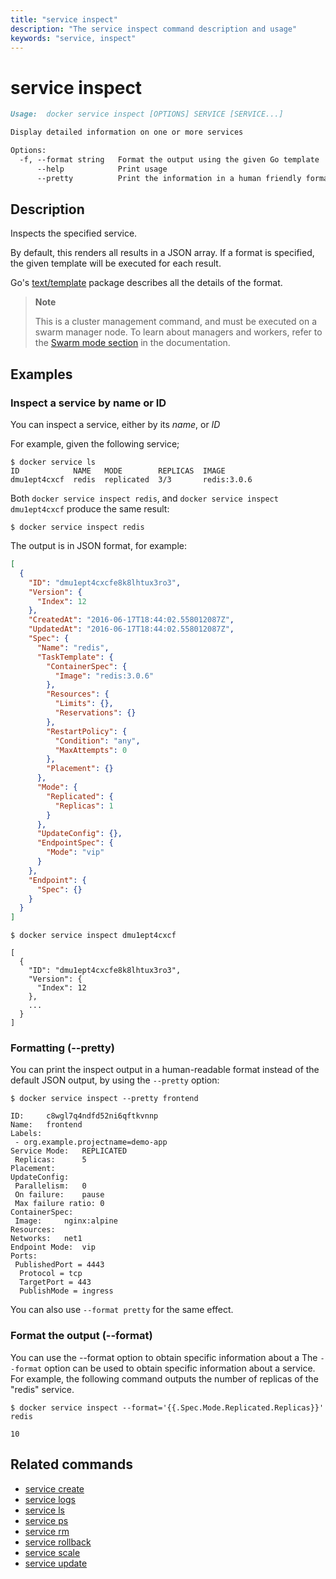 ```yaml
---
title: "service inspect"
description: "The service inspect command description and usage"
keywords: "service, inspect"
---
```


# service inspect

```Markdown
Usage:  docker service inspect [OPTIONS] SERVICE [SERVICE...]

Display detailed information on one or more services

Options:
  -f, --format string   Format the output using the given Go template
      --help            Print usage
      --pretty          Print the information in a human friendly format
```

## Description

Inspects the specified service.

By default, this renders all results in a JSON array. If a format is specified,
the given template will be executed for each result.

Go's [text/template](https://golang.org/pkg/text/template/) package
describes all the details of the format.

> **Note**
>
> This is a cluster management command, and must be executed on a swarm
> manager node. To learn about managers and workers, refer to the
> [Swarm mode section](https://docs.docker.com/engine/swarm/) in the
> documentation.

## Examples

### Inspect a service by name or ID

You can inspect a service, either by its *name*, or *ID*

For example, given the following service;

```console
$ docker service ls
ID            NAME   MODE        REPLICAS  IMAGE
dmu1ept4cxcf  redis  replicated  3/3       redis:3.0.6
```

Both `docker service inspect redis`, and `docker service inspect dmu1ept4cxcf`
produce the same result:

```console
$ docker service inspect redis
```

The output is in JSON format, for example:

```json
[
  {
    "ID": "dmu1ept4cxcfe8k8lhtux3ro3",
    "Version": {
      "Index": 12
    },
    "CreatedAt": "2016-06-17T18:44:02.558012087Z",
    "UpdatedAt": "2016-06-17T18:44:02.558012087Z",
    "Spec": {
      "Name": "redis",
      "TaskTemplate": {
        "ContainerSpec": {
          "Image": "redis:3.0.6"
        },
        "Resources": {
          "Limits": {},
          "Reservations": {}
        },
        "RestartPolicy": {
          "Condition": "any",
          "MaxAttempts": 0
        },
        "Placement": {}
      },
      "Mode": {
        "Replicated": {
          "Replicas": 1
        }
      },
      "UpdateConfig": {},
      "EndpointSpec": {
        "Mode": "vip"
      }
    },
    "Endpoint": {
      "Spec": {}
    }
  }
]
```

```console
$ docker service inspect dmu1ept4cxcf

[
  {
    "ID": "dmu1ept4cxcfe8k8lhtux3ro3",
    "Version": {
      "Index": 12
    },
    ...
  }
]
```

### <a name=pretty></a> Formatting (--pretty)

You can print the inspect output in a human-readable format instead of the default
JSON output, by using the `--pretty` option:

```console
$ docker service inspect --pretty frontend

ID:     c8wgl7q4ndfd52ni6qftkvnnp
Name:   frontend
Labels:
 - org.example.projectname=demo-app
Service Mode:   REPLICATED
 Replicas:      5
Placement:
UpdateConfig:
 Parallelism:   0
 On failure:    pause
 Max failure ratio: 0
ContainerSpec:
 Image:     nginx:alpine
Resources:
Networks:   net1
Endpoint Mode:  vip
Ports:
 PublishedPort = 4443
  Protocol = tcp
  TargetPort = 443
  PublishMode = ingress
```

You can also use `--format pretty` for the same effect.

### <a name=format></a> Format the output (--format)

You can use the --format option to obtain specific information about a
The `--format` option can be used to obtain specific information about a
service. For example, the following command outputs the number of replicas
of the "redis" service.

```console
$ docker service inspect --format='{{.Spec.Mode.Replicated.Replicas}}' redis

10
```


## Related commands

* [service create](service_create.md)
* [service logs](service_logs.md)
* [service ls](service_ls.md)
* [service ps](service_ps.md)
* [service rm](service_rm.md)
* [service rollback](service_rollback.md)
* [service scale](service_scale.md)
* [service update](service_update.md)
